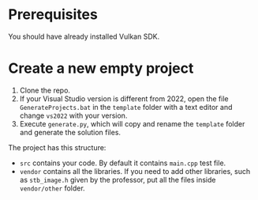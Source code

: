 # Prerequisites
You should have already installed Vulkan SDK.
# Create a new empty project
1. Clone the repo.
2. If your Visual Studio version is different from 2022, open the file `GenerateProjects.bat` in the `template` folder with a text editor and change `vs2022` with your version.
3. Execute `generate.py`, which will copy and rename the `template` folder and generate the solution files.

The project has this structure:
- `src` contains your code. By default it contains `main.cpp` test file.
- `vendor` contains all the libraries. If you need to add other libraries, such as `stb_image.h` given by the professor, put all the files inside `vendor/other` folder. 

